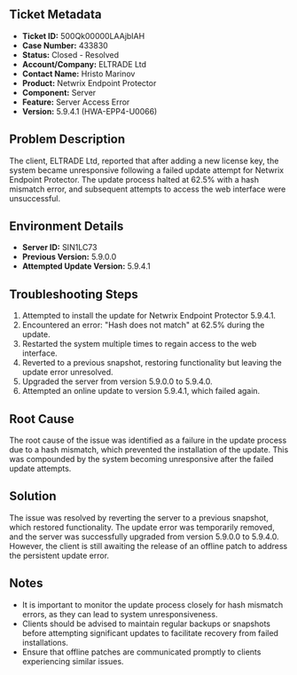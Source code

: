 ## Ticket Metadata
- **Ticket ID:** 500Qk00000LAAjbIAH
- **Case Number:** 433830
- **Status:** Closed - Resolved
- **Account/Company:** ELTRADE Ltd
- **Contact Name:** Hristo Marinov
- **Product:** Netwrix Endpoint Protector
- **Component:** Server
- **Feature:** Server Access Error
- **Version:** 5.9.4.1 (HWA-EPP4-U0066)

## Problem Description
The client, ELTRADE Ltd, reported that after adding a new license key, the system became unresponsive following a failed update attempt for Netwrix Endpoint Protector. The update process halted at 62.5% with a hash mismatch error, and subsequent attempts to access the web interface were unsuccessful.

## Environment Details
- **Server ID:** SIN1LC73
- **Previous Version:** 5.9.0.0
- **Attempted Update Version:** 5.9.4.1

## Troubleshooting Steps
1. Attempted to install the update for Netwrix Endpoint Protector 5.9.4.1.
2. Encountered an error: "Hash does not match" at 62.5% during the update.
3. Restarted the system multiple times to regain access to the web interface.
4. Reverted to a previous snapshot, restoring functionality but leaving the update error unresolved.
5. Upgraded the server from version 5.9.0.0 to 5.9.4.0.
6. Attempted an online update to version 5.9.4.1, which failed again.

## Root Cause
The root cause of the issue was identified as a failure in the update process due to a hash mismatch, which prevented the installation of the update. This was compounded by the system becoming unresponsive after the failed update attempts.

## Solution
The issue was resolved by reverting the server to a previous snapshot, which restored functionality. The update error was temporarily removed, and the server was successfully upgraded from version 5.9.0.0 to 5.9.4.0. However, the client is still awaiting the release of an offline patch to address the persistent update error.

## Notes
- It is important to monitor the update process closely for hash mismatch errors, as they can lead to system unresponsiveness.
- Clients should be advised to maintain regular backups or snapshots before attempting significant updates to facilitate recovery from failed installations.
- Ensure that offline patches are communicated promptly to clients experiencing similar issues.